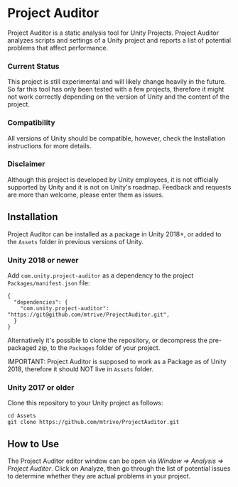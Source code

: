 # Project Auditor
Project Auditor is a static analysis tool for Unity Projects. Project Auditor analyzes scripts and settings of a Unity project and reports a list of potential problems that affect performance.

### Current Status
This project is still experimental and will likely change heavily in the future. So far this tool has only been tested with a few projects, therefore it might not work correctly depending on the version of Unity and the content of the project.

### Compatibility
All versions of Unity should be compatible, however, check the Installation instructions for more details.

### Disclaimer
Although this project is developed by Unity employees, it is not officially supported by Unity and it is not on Unity's roadmap. Feedback and requests are more than welcome, please enter them as issues.

## Installation
Project Auditor can be installed as a package in Unity 2018+, or added to the `Assets` folder in previous versions of Unity.
### Unity 2018 or newer
Add `com.unity.project-auditor` as a dependency to the project `Packages/manifest.json` file:

```
{
  "dependencies": {
    "com.unity.project-auditor": "https://git@github.com/mtrive/ProjectAuditor.git",
  }
}
```

Alternatively it's possible to clone the repository, or decompress the pre-packaged zip, to the `Packages` folder of your project.

IMPORTANT: Project Auditor is supposed to work as a Package as of Unity 2018, therefore it should NOT live in `Assets` folder.

### Unity 2017 or older
Clone this repository to your Unity project as follows:

```
cd Assets
git clone https://github.com/mtrive/ProjectAuditor.git
```

## How to Use
The Project Auditor editor window can be open via *Window => Analysis => Project Auditor*. Click on Analyze, then go through the list of potential issues to determine whether they are actual problems in your project.
